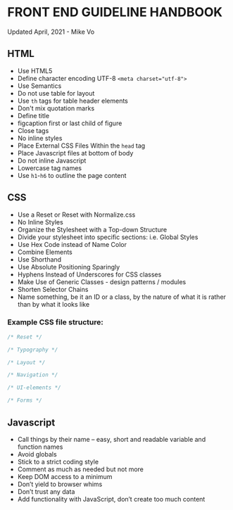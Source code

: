 # FRONT END GUIDELINE HANDBOOK
Updated April, 2021 - Mike Vo

## HTML
- Use HTML5
- Define character encoding UTF-8 `<meta charset="utf-8">`
- Use Semantics
- Do not use table for layout
- Use `th` tags for table header elements
- Don't mix quotation marks
- Define title
- figcaption first or last child of figure
- Close tags
- No inline styles
- Place External CSS Files Within the `head` tag
- Place Javascript files at bottom of body
- Do not inline Javascript
- Lowercase tag names
- Use `h1`-`h6` to outline the page content

## CSS
- Use a Reset or Reset with Normalize.css
- No Inline Styles
- Organize the Stylesheet with a Top-down Structure
- Divide your stylesheet into specific sections: i.e. Global Styles
- Use Hex Code instead of Name Color
- Combine Elements
- Use Shorthand
- Use Absolute Positioning Sparingly
- Hyphens Instead of Underscores for CSS classes
- Make Use of Generic Classes - design patterns / modules
- Shorten Selector Chains
- Name something, be it an ID or a class, by the nature of what it is rather than by what it looks like

### Example CSS file structure:
```css
/* Reset */

/* Typography */

/* Layout */

/* Navigation */

/* UI-elements */

/* Forms */

```


## Javascript
- Call things by their name – easy, short and readable variable and function names
- Avoid globals
- Stick to a strict coding style
- Comment as much as needed but not more
- Keep DOM access to a minimum
- Don’t yield to browser whims
- Don’t trust any data
- Add functionality with JavaScript, don’t create too much content

